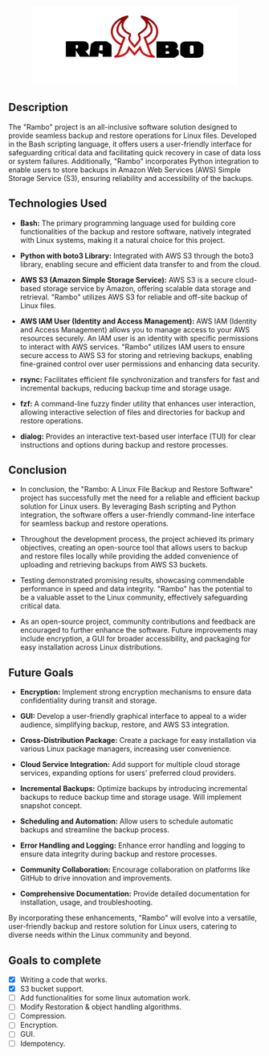 <p align="center">
  <img src="https://github.com/Fosssil/Rambo/blob/main/docs/LOGO.png" />
</p>

## Description

The "Rambo" project is an all-inclusive software solution designed to provide seamless backup and restore operations for Linux files. Developed in the Bash scripting language, it offers users a user-friendly interface for safeguarding critical data and facilitating quick recovery in case of data loss or system failures. Additionally, "Rambo" incorporates Python integration to enable users to store backups in Amazon Web Services (AWS) Simple Storage Service (S3), ensuring reliability and accessibility of the backups.

## Technologies Used

- **Bash:** The primary programming language used for building core functionalities of the backup and restore software, natively integrated with Linux systems, making it a natural choice for this project.

- **Python with boto3 Library:** Integrated with AWS S3 through the boto3 library, enabling secure and efficient data transfer to and from the cloud.

- **AWS S3 (Amazon Simple Storage Service):** AWS S3 is a secure cloud-based storage service by Amazon, offering scalable data storage and retrieval. "Rambo" utilizes AWS S3 for reliable and off-site backup of Linux files.

- **AWS IAM User (Identity and Access Management):** AWS IAM (Identity and Access Management) allows you to manage access to your AWS resources securely. An IAM user is an identity with specific permissions to interact with AWS services. "Rambo" utilizes IAM users to ensure secure access to AWS S3 for storing and retrieving backups, enabling fine-grained control over user permissions and enhancing data security.

- **rsync:** Facilitates efficient file synchronization and transfers for fast and incremental backups, reducing backup time and storage usage.

- **fzf:** A command-line fuzzy finder utility that enhances user interaction, allowing interactive selection of files and directories for backup and restore operations.

- **dialog:** Provides an interactive text-based user interface (TUI) for clear instructions and options during backup and restore processes.

## Conclusion

- In conclusion, the "Rambo: A Linux File Backup and Restore Software" project has successfully met the need for a reliable and efficient backup solution for Linux users. By leveraging Bash scripting and Python integration, the software offers a user-friendly command-line interface for seamless backup and restore operations.

- Throughout the development process, the project achieved its primary objectives, creating an open-source tool that allows users to backup and restore files locally while providing the added convenience of uploading and retrieving backups from AWS S3 buckets.

- Testing demonstrated promising results, showcasing commendable performance in speed and data integrity. "Rambo" has the potential to be a valuable asset to the Linux community, effectively safeguarding critical data.

- As an open-source project, community contributions and feedback are encouraged to further enhance the software. Future improvements may include encryption, a GUI for broader accessibility, and packaging for easy installation across Linux distributions.

## Future Goals

- **Encryption:** Implement strong encryption mechanisms to ensure data confidentiality during transit and storage.

- **GUI:** Develop a user-friendly graphical interface to appeal to a wider audience, simplifying backup, restore, and AWS S3 integration.

- **Cross-Distribution Package:** Create a package for easy installation via various Linux package managers, increasing user convenience.

- **Cloud Service Integration:** Add support for multiple cloud storage services, expanding options for users' preferred cloud providers.

- **Incremental Backups:** Optimize backups by introducing incremental backups to reduce backup time and storage usage. Will implement snapshot concept.

- **Scheduling and Automation:** Allow users to schedule automatic backups and streamline the backup process.

- **Error Handling and Logging:** Enhance error handling and logging to ensure data integrity during backup and restore processes.

- **Community Collaboration:** Encourage collaboration on platforms like GitHub to drive innovation and improvements.

- **Comprehensive Documentation:** Provide detailed documentation for installation, usage, and troubleshooting.

By incorporating these enhancements, "Rambo" will evolve into a versatile, user-friendly backup and restore solution for Linux users, catering to diverse needs within the Linux community and beyond.

## Goals to complete

- [x] Writing a code that works.
- [x] S3 bucket support.
- [ ] Add functionalities for some linux automation work.
- [ ] Modify Restoration & object handling algorithms.
- [ ] Compression.
- [ ] Encryption.
- [ ] GUI.
- [ ] Idempotency.

<!--## Contributors
- **Name:** Sagar Dahiya
- **EMAIL ID:** sagardahiya6969@gmail.com

- **Name:** Pardeep Narwal
- **EMAIL ID:** ritiknarwal588@gmail.com

- **Name:** Deepak Chandra Pandey
- **EMAIL ID:** uic.21mcc2045@gmail.com
-->
